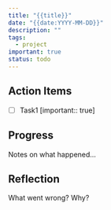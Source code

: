 ```yaml
---
title: "{{title}}"
date: "{{date:YYYY-MM-DD}}"
description: ""
tags:
  - project
important: true
status: todo
---
```


## Action Items

- [ ] Task1 [important:: true] 

## Progress

Notes on what happened...

## Reflection

What went wrong? Why?
